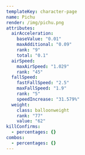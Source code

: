```yaml
---
templateKey: character-page
name: Pichu
render: /img/pichu.png
attributes:
  airAcceleration:
    baseValue: "0.01"
    maxAdditional: "0.09"
    rank: "9"
    total: "0.1"
  airSpeed:
    maxAirSpeed: "1.029"
    rank: "45"
  fallSpeed:
    fastFallSpeed: "2.5"
    maxFallSpeed: "1.9"
    rank: "5"
    speedIncrease: "31.579%"
  weight:
    class: balloonweight
    rank: "77"
    value: "62"
killConfirms:
  - percentages: {}
combos:
  - percentages: {}
---
```

